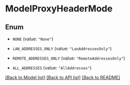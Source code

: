 # ModelProxyHeaderMode

## Enum


* `NONE` (value: `"None"`)

* `LAN_ADDRESSES_ONLY` (value: `"LanAddressesOnly"`)

* `REMOTE_ADDRESSES_ONLY` (value: `"RemoteAddressesOnly"`)

* `ALL_ADDRESSES` (value: `"AllAddresses"`)


[[Back to Model list]](../README.md#documentation-for-models) [[Back to API list]](../README.md#documentation-for-api-endpoints) [[Back to README]](../README.md)


